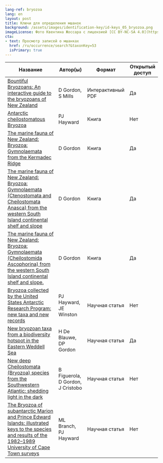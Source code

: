 ```yaml
---
lang-ref: bryozoa
lang: en
layout: post
title: Ключи для определения мшанок
background: /assets/images/identification-key/id-keys_05_bryozoa.png
imageLicense: Фото Квентина Жоссара с лицензией [CC BY-NC-SA 4.0](https://creativecommons.org/licenses/by-nc-sa/4.0/).
cta:
- text: Просмотр записей о мшанках
  href: /ru/occurrence/search?&taxonKey=53
  isPrimary: true
---
```


Название | Автор(ы) | Формат | Открытый доступ 
-- | -- | -- | -- | 
[Bountiful Bryozoans: An interactive guide to the bryozoans of New Zealand](https://niwa.co.nz/static/web/MarineIdentificationGuidesandFactSheets/Bountiful_Bryozoans_Version_1-0_2016_NIWA.pdf) | D Gordon, S Mills | Интерактивный PDF | Да | 
[Antarctic cheilostomatous Bryozoa](https://www.worldcat.org/title/antarctic-cheilostomatous-bryozoa/oclc/1221521225&referer=brief_results) | PJ Hayward | Книга | Нет | 
[The marine fauna of New Zealand: Bryozoa: Gymnolaemata from the Kermadec Ridge](https://docs.niwa.co.nz/library/public/Memoir%20091_Marine%20Fauna%20of%20NZ_Bryozoa_Gymnolaemata%20from%20the%20Kermadec%20Ridge%20-%201984.pdf) | D Gordon | Книга | Да | 
[The  marine fauna of New Zealand: Bryozoa: Gymnolaemata (Ctenostomata and  Cheilostomata Anasca) from the western South Island continental shelf  and slope](https://docs.niwa.co.nz/library/public/Memoir%20095_Marine%20Fauna%20of%20NZ_Bryozoa_Gymnolaemata%20from%20the%20Western%20South%20Island%20Shelf%20and%20Slope%20-%201986.pdf) | D Gordon | Книга | Да | 
[The  marine fauna of New Zealand: Bryozoa: Gymnolaemata (Cheilostomida  Ascophorina) from the western South Island continental shelf and slope.](https://docs.niwa.co.nz/library/public/Memoir%20097_Marine%20Fauna%20of%20NZ_Bryozoa_Gymnolaemata%20from%20the%20Western%20South%20Island%20Shelf%20and%20Slope%20-%201989.pdf) | D Gordon | Книга | Да | 
[Bryozoa collected by the United States Antarctic Research Program: new taxa and new records](https://www.tandfonline.com/doi/abs/10.1080/00222933.2011.574922) | PJ Hayward, JE Winston | Научная статья | Нет | 
[New bryozoan taxa from a biodiversity hotspot in the Eastern Weddell Sea](https://www.google.com/url?sa=t&rct=j&q=&esrc=s&source=web&cd=&ved=2ahUKEwiL9ZWxhojxAhXFAWMBHW3ICO0QFjAAegQIBBAD&url=http%3A%2F%2Fwww.vliz.be%2Fimisdocs%2Fpublications%2F261141.pdf&usg=AOvVaw3hnEM7YiegSPwRkSxpJzUF) | H De Blauwe, DP Gordon | Научная статья | Да | 
[New deep Cheilostomata (Bryozoa) species from the Southwestern Atlantic: shedding light in the dark](https://doi.org/10.11646/zootaxa.4375.2.3) | B Figuerola, D Gordon, J Cristobo | Научная статья | Нет | 
[The  Bryozoa of subantarctic Marion and Prince Edward Islands: illustrated  keys to the species and results of the 1982–1989 University of Cape Town surveys](https://doi.org/10.2989/AJMS.2007.29.1.1.66) | ML Branch, PJ Hayward | Научная статья | Нет | 
